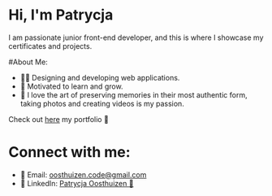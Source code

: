 # Hi, I'm Patrycja

I am passionate junior front-end developer, and this is where I showcase my certificates and projects.

#About Me:
*  👩‍💻 Designing and developing web applications.
*  🔭 Motivated to learn and grow.
*  📸 I love the art of preserving memories in their most authentic form, taking photos and creating videos is my passion.

Check out [here](https://portfolio-patrycja-oosthuizen.netlify.app/) my portfolio 👀

# Connect with me:
* 📧 Email: [oosthuizen.code@gmail.com](oosthuizen.code@gmail.com)
* 💼 LinkedIn: [Patrycja Oosthuizen 👀](https://www.linkedin.com/in/patrycja-oosthuizen/)
